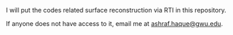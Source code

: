I will put the codes related surface reconstruction via RTI in this repository.

If anyone does not have access to it, email me at ashraf.haque@gwu.edu.
